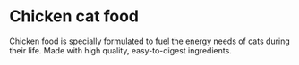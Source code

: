# Chicken cat food

Chicken food is specially formulated to fuel the energy needs of cats during their life. Made with high quality, easy-to-digest ingredients.

